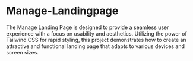 # Manage-Landingpage
 The Manage Landing Page is designed to provide a seamless user experience with a focus on usability and aesthetics. Utilizing the power of Tailwind CSS for rapid styling, this project demonstrates how to create an attractive and functional landing page that adapts to various devices and screen sizes.

